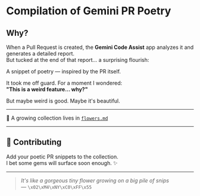 # Compilation of Gemini PR Poetry

## Why?

When a Pull Request is created, the **Gemini Code Assist** app analyzes it and generates a detailed report.  
But tucked at the end of that report… a surprising flourish:

A snippet of poetry — inspired by the PR itself.

It took me off guard. For a moment I wondered:  
**"This is a weird feature… why?"**

But maybe weird is good. Maybe it's beautiful.

---

📖 A growing collection lives in [`flowers.md`](./gem-flowers.md)

---

## 🌱 Contributing

Add your poetic PR snippets to the collection.  
I bet some gems will surface soon enough. ✨

---

> *It's like a gorgeous tiny flower growing on a big pile of snips*  
> — `\x02\xM4\xNY\xC0\xFF\x55`
